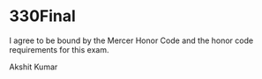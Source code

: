 # 330Final
I agree to be bound by the Mercer Honor Code and the
honor code requirements for this exam.

Akshit Kumar
